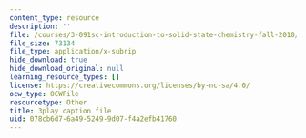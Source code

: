 ```yaml
---
content_type: resource
description: ''
file: /courses/3-091sc-introduction-to-solid-state-chemistry-fall-2010/078cb6d76a4952499d07f4a2efb41760_up3zP2z81SE.vtt
file_size: 73134
file_type: application/x-subrip
hide_download: true
hide_download_original: null
learning_resource_types: []
license: https://creativecommons.org/licenses/by-nc-sa/4.0/
ocw_type: OCWFile
resourcetype: Other
title: 3play caption file
uid: 078cb6d7-6a49-5249-9d07-f4a2efb41760
---
```

